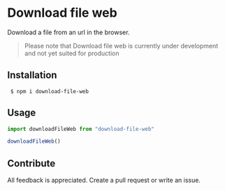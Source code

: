 # Download file web

Download a file from an url in the browser.

> Please note that Download file web is currently under development and not yet suited for production

## Installation

```shell
 $ npm i download-file-web
```

## Usage



```ts
import downloadFileWeb from "download-file-web"

downloadFileWeb()
```

## Contribute

All feedback is appreciated. Create a pull request or write an issue.
